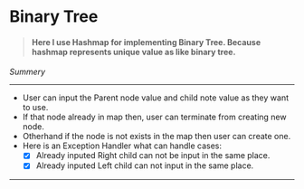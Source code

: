 # Binary Tree 

>#### Here I use Hashmap for implementing Binary Tree. Because hashmap represents unique value as like binary tree.


_Summery_
___
* User can input the Parent node value and child note value as they want to use.
*  If that node already  in map then, user can terminate from creating new node.
* Otherhand if the node is not exists in the map then user can create one.
* Here is an Exception Handler what can handle cases:
     * [x] Already inputed Right child can not be input in the same place.
     * [x] Already inputed Left child can not  input in the same place.
___

